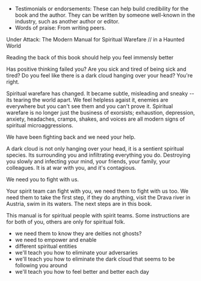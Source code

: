 - Testimonials or endorsements: These can help build credibility for the book and the author. They can be written by someone well-known in the industry, such as another author or editor. 
- Words of praise: From writing peers.

Under Attack: The Modern Manual for Spiritual Warefare // in a Haunted World

Reading the back of this book should help you feel immensly better

Has positive thinking failed you?  Are you sick and tired of being sick and tired? Do you feel like there is a dark cloud hanging over your head?  You're right. 

Spiritual warefare has changed. It became subtle, misleading and sneaky -- its tearing the world apart. We feel helpless agaist it,  enemies are everywhere but you can't see them and you can't prove it. Spiritual warefare is no longer just the business of exorsists; exhaustion, depression, anxiety, headaches, cramps, shakes, and voices are all modern signs of spiritual microaggressions.

We have been fighting back and we need your help. 

A dark cloud is not only hanging over your head, it is a sentient spiritual species.  Its surrounding you and infiltrating everything you do.  Destroying you slowly and infecting your mind, your friends, your family, your colleagues.  It is at war with you, and it's contagious. 

We need you to fight with us.

Your spirit team can fight with you, we need them to fight with us too.  We need them to take the first step, if they do anything, visit the Drava river in Austria, swim in its waters. The next steps are in this book. 




This manual is for spiritual people with spirit teams. Some instructions are for both of you, others are only for spiritual folk. 



- we need them to know they are deities not ghosts? 
- we need to empower and enable 
- different spiritual entities 
- we'll teach you how to eliminate your adversaries 
- we'll teach you how to eliminate the dark cloud that seems to be following you around
- we'll teach you how to feel better and better each day 

